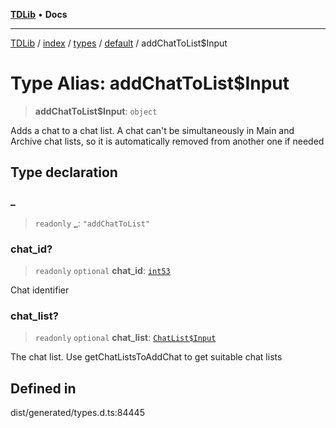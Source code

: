 [**TDLib**](../../../../../../README.md) • **Docs**

***

[TDLib](../../../../../../modules.md) / [index](../../../../../README.md) / [types](../../../README.md) / [default](../README.md) / addChatToList$Input

# Type Alias: addChatToList$Input

> **addChatToList$Input**: `object`

Adds a chat to a chat list. A chat can't be simultaneously in Main and Archive chat lists, so it is automatically removed from another one if needed

## Type declaration

### \_

> `readonly` **\_**: `"addChatToList"`

### chat\_id?

> `readonly` `optional` **chat\_id**: [`int53`](int53-1.md)

Chat identifier

### chat\_list?

> `readonly` `optional` **chat\_list**: [`ChatList$Input`](ChatList$Input.md)

The chat list. Use getChatListsToAddChat to get suitable chat lists

## Defined in

dist/generated/types.d.ts:84445
